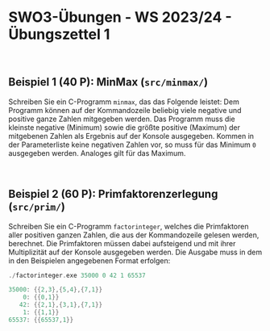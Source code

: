 # **SWO3-Übungen - WS 2023/24 - Übungszettel 1**

<br>

## **Beispiel 1 (40 P): MinMax (`src/minmax/`)**

Schreiben Sie ein C-Programm `minmax`, das das Folgende leistet: Dem Programm
können auf der Kommandozeile beliebig viele negative und positive ganze Zahlen
mitgegeben werden. Das Programm muss die kleinste negative (Minimum) sowie die
größte positive (Maximum) der mitgebenen Zahlen als Ergebnis auf der Konsole
ausgegeben. Kommen in der Parameterliste keine negativen Zahlen vor, so muss für
das Minimum `0` ausgegeben werden. Analoges gilt für das Maximum.

<br>

## **Beispiel 2 (60 P): Primfaktorenzerlegung (`src/prim/`)**

Schreiben Sie ein C-Programm `factorinteger`, welches die Primfaktoren aller
positiven ganzen Zahlen, die aus der Kommandozeile gelesen werden, berechnet.
Die Primfaktoren müssen dabei aufsteigend und mit ihrer Multiplizität auf der
Konsole ausgegeben werden. Die Ausgabe muss in dem in den Beispielen angegebenen
Format erfolgen:

```C
./factorinteger.exe 35000 0 42 1 65537

35000: {{2,3},{5,4},{7,1}}
    0: {{0,1}}
   42: {{2,1},{3,1},{7,1}}
    1: {{1,1}}
65537: {{65537,1}}
```
